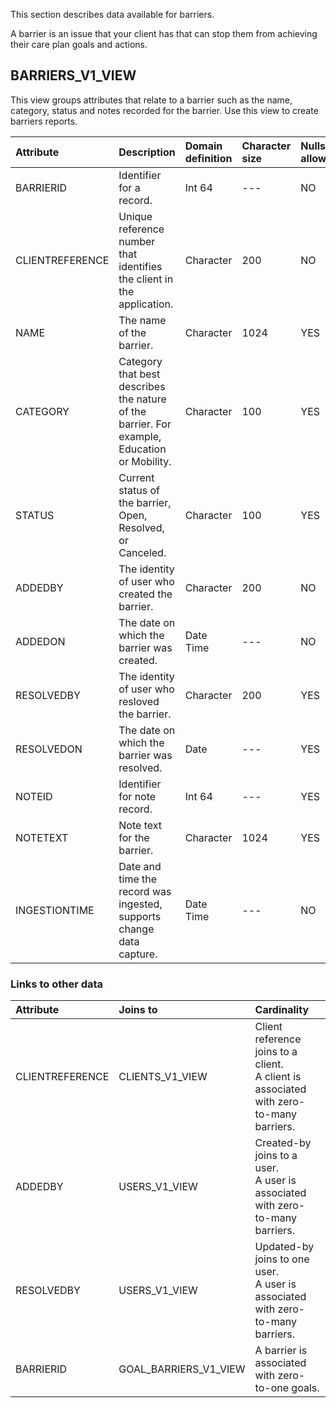 

This section describes data available for barriers.

A barrier is an issue that your client has that can stop them from achieving their care plan goals and actions.

## BARRIERS_V1_VIEW
This view groups attributes that relate to a barrier such as the name, category, status and notes recorded for the 
barrier. Use this view to create barriers reports.

| Attribute      | Description                                                                                 | Domain definition | Character size | Nulls allowed |
|:---------------|:--------------------------------------------------------------------------------------------|:------ |:---------------|:--------------|
| BARRIERID      | Identifier for a record.                                                                    |  Int 64|--- | NO            |
| CLIENTREFERENCE| Unique reference number that identifies the client in the application.                      | Character| 200| NO            |
| NAME           | The name of the barrier.                                                                    | Character| 1024| YES           |
| CATEGORY       | Category that best describes the nature of the barrier. For example, Education or Mobility. | Character| 100| YES           |
| STATUS         | Current status of the barrier, Open, Resolved, or Canceled.                                 | Character| 100| YES           |
| ADDEDBY        | The identity of user who created the barrier.                                               | Character| 200| NO            |
| ADDEDON        | The date on which the barrier was created.                                                  | Date Time|--- | NO            |
| RESOLVEDBY     | The identity of user who resloved the barrier.                                              | Character| 200| YES           |
| RESOLVEDON     | The date on which the barrier was resolved.                                                 | Date| ---| YES           |
| NOTEID         | Identifier for note record.                                                                 |  Int 64| ---| YES           |
| NOTETEXT       | Note text for the barrier.                                                                  | Character| 1024| YES           |
| INGESTIONTIME  | Date and time the record was ingested, supports change data capture.                        | Date Time| ---| NO            |
### Links to other data


| Attribute | Joins to                | Cardinality                                                                                 |
| :-------------- |:------------------------|:--------------------------------------------------------------------------------------------|
| CLIENTREFERENCE| CLIENTS_V1_VIEW         | Client reference joins to a client.<br/> A client is associated with zero-to-many barriers. |
| ADDEDBY | USERS_V1_VIEW           | Created-by joins to a user.<br/> A user is associated with zero-to-many barriers.           |
| RESOLVEDBY | USERS_V1_VIEW           | Updated-by joins to one user.<br/> A user is associated with zero-to-many barriers.         |     
| BARRIERID | GOAL_BARRIERS_V1_VIEW       | A barrier is associated with zero-to-one goals.                                             |
